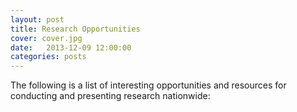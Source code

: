 ```yaml
---
layout: post
title: Research Opportunities
cover: cover.jpg
date:   2013-12-09 12:00:00
categories: posts
---
```


The following is a list of interesting opportunities and resources for conducting and presenting research nationwide:
